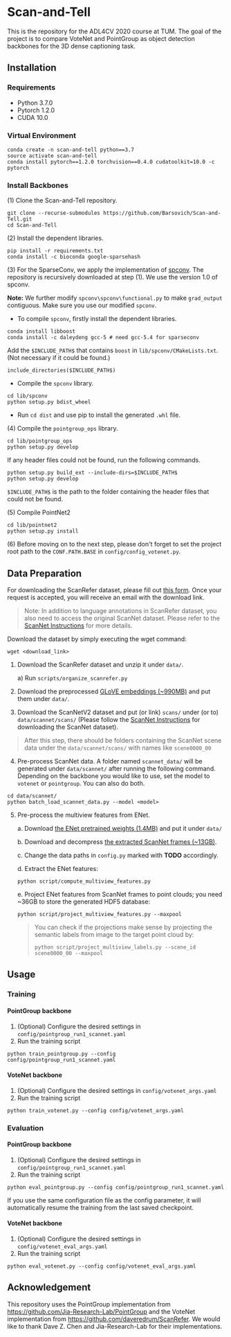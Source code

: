 # Scan-and-Tell
This is the repository for the ADL4CV 2020 course at TUM. The goal of the project is to compare VoteNet and PointGroup as object detection backbones for the 3D dense captioning task.

## Installation

### Requirements
* Python 3.7.0
* Pytorch 1.2.0
* CUDA 10.0

### Virtual Environment
```
conda create -n scan-and-tell python==3.7
source activate scan-and-tell
conda install pytorch==1.2.0 torchvision==0.4.0 cudatoolkit=10.0 -c pytorch
```

### Install Backbones

(1) Clone the Scan-and-Tell repository.
```
git clone --recurse-submodules https://github.com/Barsovich/Scan-and-Tell.git
cd Scan-and-Tell
```

(2) Install the dependent libraries.
```
pip install -r requirements.txt
conda install -c bioconda google-sparsehash 
```

(3) For the SparseConv, we apply the implementation of [spconv](https://github.com/traveller59/spconv). The repository is recursively downloaded at step (1). We use the version 1.0 of spconv. 

**Note:** We further modify `spconv\spconv\functional.py` to make `grad_output` contiguous. Make sure you use our modified `spconv`.

* To compile `spconv`, firstly install the dependent libraries. 
```
conda install libboost
conda install -c daleydeng gcc-5 # need gcc-5.4 for sparseconv
```
Add the `$INCLUDE_PATH$` that contains `boost` in `lib/spconv/CMakeLists.txt`. (Not necessary if it could be found.)
```
include_directories($INCLUDE_PATH$)
```

* Compile the `spconv` library.
```
cd lib/spconv
python setup.py bdist_wheel
```

* Run `cd dist` and use pip to install the generated `.whl` file.



(4) Compile the `pointgroup_ops` library.
```
cd lib/pointgroup_ops
python setup.py develop
```
If any header files could not be found, run the following commands. 
```
python setup.py build_ext --include-dirs=$INCLUDE_PATH$
python setup.py develop
```
`$INCLUDE_PATH$` is the path to the folder containing the header files that could not be found.

(5) Compile PointNet2

```
cd lib/pointnet2
python setup.py install
```

(6) Before moving on to the next step, please don't forget to set the project root path to the `CONF.PATH.BASE` in `config/config_votenet.py`.
## Data Preparation

For downloading the ScanRefer dataset, please fill out [this form](https://forms.gle/aLtzXN12DsYDMSXX6). Once your request is accepted, you will receive an email with the download link.

> Note: In addition to language annotations in ScanRefer dataset, you also need to access the original ScanNet dataset. Please refer to the [ScanNet Instructions](data/scannet/README.md) for more details.

Download the dataset by simply executing the wget command:
```
wget <download_link>
```

1. Download the ScanRefer dataset and unzip it under `data/`.
   
    a) Run `scripts/organize_scanrefer.py`
2. Download the preprocessed [GLoVE embeddings (~990MB)](http://kaldir.vc.in.tum.de/glove.p) and put them under `data/`.
3. Download the ScanNetV2 dataset and put (or link) `scans/` under (or to) `data/scannet/scans/` (Please follow the [ScanNet Instructions](data/scannet/README.md) for downloading the ScanNet dataset).
> After this step, there should be folders containing the ScanNet scene data under the `data/scannet/scans/` with names like `scene0000_00`
4. Pre-process ScanNet data. A folder named `scannet_data/` will be generated under `data/scannet/` after running the following command. Depending on the backbone you would like to use, set the model to `votenet` or `pointgroup`. You can also do both.
```
cd data/scannet/
python batch_load_scannet_data.py --model <model>
```
5. Pre-process the multiview features from ENet. 

    a. Download [the ENet pretrained weights (1.4MB)](http://kaldir.vc.in.tum.de/ScanRefer/scannetv2_enet.pth) and put it under `data/`
    
    b. Download and decompress [the extracted ScanNet frames (~13GB)](http://kaldir.vc.in.tum.de/3dsis/scannet_train_images.zip).

    c. Change the data paths in `config.py` marked with __TODO__ accordingly.

    d. Extract the ENet features:
    ```shell
    python script/compute_multiview_features.py
    ```

    e. Project ENet features from ScanNet frames to point clouds; you need ~36GB to store the generated HDF5 database:
    ```shell
    python script/project_multiview_features.py --maxpool
    ```
    > You can check if the projections make sense by projecting the semantic labels from image to the target point cloud by:
    > ```shell
    > python script/project_multiview_labels.py --scene_id scene0000_00 --maxpool
    > ```
## Usage
### Training
#### PointGroup backbone
1. (Optional) Configure the desired settings in `config/pointgroup_run1_scannet.yaml`
2. Run the training script
```shell
python train_pointgroup.py --config config/pointgroup_run1_scannet.yaml
```
#### VoteNet backbone
1. (Optional) Configure the desired settings in `config/votenet_args.yaml`
2. Run the training script
```shell
python train_votenet.py --config config/votenet_args.yaml
```
### Evaluation
#### PointGroup backbone
1. (Optional) Configure the desired settings in `config/pointgroup_run1_scannet.yaml`
2. Run the training script
```shell
python eval_pointgroup.py --config config/pointgroup_run1_scannet.yaml
```
If you use the same configuration file as the config parameter, it will automatically resume the training from the last saved checkpoint.
#### VoteNet backbone
1. (Optional) Configure the desired settings in `config/votenet_eval_args.yaml`
2. Run the training script
```shell
python eval_votenet.py --config config/votenet_eval_args.yaml
```

## Acknowledgement
This repository uses the PointGroup implementation from https://github.com/Jia-Research-Lab/PointGroup and the VoteNet implementation from https://github.com/daveredrum/ScanRefer. We would like to thank Dave Z. Chen and Jia-Research-Lab for their implementations.